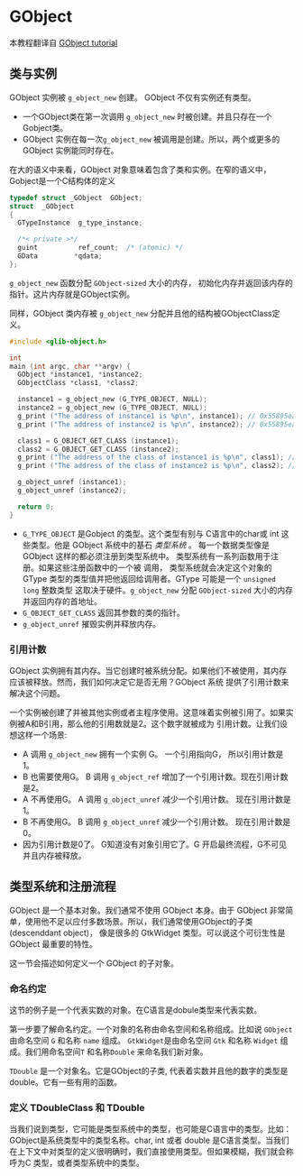 # GObject

本教程翻译自 [GObject tutorial](https://toshiocp.github.io/Gobject-tutorial/index.html)

## 类与实例

GObject 实例被 `g_object_new` 创建。 GObject 不仅有实例还有类型。

- 一个GObject类在第一次调用 `g_object_new` 时被创建。并且只存在一个Gobject类。
- GObject 实例在每一次`g_object_new` 被调用是创建。所以，两个或更多的GObject 实例能同时存在。

在大的语义中来看，GObject 对象意味着包含了类和实例。在窄的语义中，Gobject是一个C结构体的定义

```c
typedef struct _GObject  GObject;
struct  _GObject
{
  GTypeInstance  g_type_instance;

  /*< private >*/
  guint          ref_count;  /* (atomic) */
  GData         *qdata;
};
```

`g_object_new` 函数分配 `GObject-sized` 大小的内存， 初始化内存并返回该内存的指针。这片内存就是GObject实例。

同样，GObject 类内存被 `g_object_new` 分配并且他的结构被GObjectClass定义。

```c
#include <glib-object.h>

int
main (int argc, char **argv) {
  GObject *instance1, *instance2;
  GObjectClass *class1, *class2;

  instance1 = g_object_new (G_TYPE_OBJECT, NULL);
  instance2 = g_object_new (G_TYPE_OBJECT, NULL);
  g_print ("The address of instance1 is %p\n", instance1); // 0x55895eaf7ad0
  g_print ("The address of instance2 is %p\n", instance2); // 0x55895eaf7af0

  class1 = G_OBJECT_GET_CLASS (instance1);
  class2 = G_OBJECT_GET_CLASS (instance2);
  g_print ("The address of the class of instance1 is %p\n", class1); // 0x55895eaf7880
  g_print ("The address of the class of instance2 is %p\n", class2); // 0x55895eaf7880

  g_object_unref (instance1);
  g_object_unref (instance2);

  return 0;
}
```

- `G_TYPE_OBJECT` 是Gobject 的类型。这个类型有别与 C语言中的char或 int 这些类型。他是 GObject 系统中的基石 _类型系统_ 。
  每一个数据类型像是 GObject 这样的都必须注册到类型系统中。 类型系统有一系列函数用于注册。如果这些注册函数中的一个被
  调用， 类型系统就会决定这个对象的 GType 类型的类型值并把他返回给调用者。GType 可能是一个 `unsigned long` 整数类型
  这取决于硬件。`g_object_new` 分配 `GObject-sized` 大小的内存并返回内存的首地址。
- `G_OBJECT_GET_CLASS` 返回其参数的类的指针。
- `g_object_unref` 摧毁实例并释放内存。

### 引用计数

GObject 实例拥有其内存。当它创建时被系统分配。如果他们不被使用，其内存应该被释放。然而，我们如何决定它是否无用？GObject 系统
提供了引用计数来解决这个问题。

一个实例被创建了并被其他实例或者主程序使用。这意味着实例被引用了。如果实例被A和B引用，那么他的引用数就是2。这个数字就被成为
引用计数。让我们设想这样一个场景:

- A 调用 `g_object_new` 拥有一个实例 G。 一个引用指向G， 所以引用计数是1。
- B 也需要使用G。 B 调用 `g_object_ref` 增加了一个引用计数。现在引用计数是2。
- A 不再使用G。 A 调用 `g_object_unref` 减少一个引用计数。 现在引用计数是1。
- B 不再使用G。 B 调用 `g_object_unref` 减少一个引用计数。 现在引用计数是0。
- 因为引用计数是0了。 G知道没有对象引用它了。G 开启最终流程，G不可见并且内存被释放。

## 类型系统和注册流程

GObject 是一个基本对象。我们通常不使用 GObject 本身。由于 GObject 非常简单，使用他不足以应付多数场景。所以，我们通常使用GObject的子类(descenddant object)， 像是很多的 GtkWidget 类型。可以说这个可衍生性是 GObject 最重要的特性。

这一节会描述如何定义一个 GObject 的子对象。

### 命名约定

这节的例子是一个代表实数的对象。在C语言是dobule类型来代表实数。

第一步要了解命名约定。一个对象的名称由命名空间和名称组成。比如说 `GObject` 由命名空间 `G` 和名称 `name` 组成。
`GtkWidget`是由命名空间 `Gtk` 和名称 `Widget` 组成。我们用命名空间`T` 和名称`Double` 来命名我们新对象。

`TDouble` 是一个对象名。它是GObject的子类, 代表着实数并且他的数字的类型是double。它有一些有用的函数。

### 定义 TDoubleClass 和 TDouble

当我们说到类型，它可能是类型系统中的类型，也可能是C语言中的类型。比如： GObject是系统类型中的类型名称。char, int 或者 double
是C语言类型。当我们在上下文中对类型的定义很明确时，我们直接使用类型。但如果模糊，我们就会称呼为C 类型，或者类型系统中的类型。


